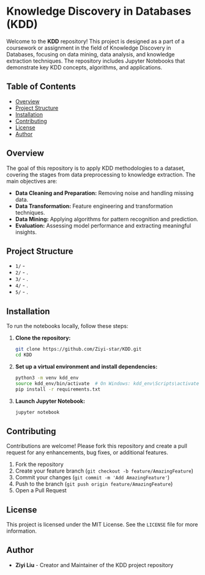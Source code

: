
# Knowledge Discovery in Databases (KDD)

Welcome to the **KDD** repository! This project is designed as a part of a coursework or assignment in the field of Knowledge Discovery in Databases, focusing on data mining, data analysis, and knowledge extraction techniques. The repository includes Jupyter Notebooks that demonstrate key KDD concepts, algorithms, and applications.

## Table of Contents
- [Overview](#overview)
- [Project Structure](#project-structure)
- [Installation](#installation)
- [Contributing](#contributing)
- [License](#license)
- [Author](#author)

## Overview

The goal of this repository is to apply KDD methodologies to a dataset, covering the stages from data preprocessing to knowledge extraction. The main objectives are:
- **Data Cleaning and Preparation:** Removing noise and handling missing data.
- **Data Transformation:** Feature engineering and transformation techniques.
- **Data Mining:** Applying algorithms for pattern recognition and prediction.
- **Evaluation:** Assessing model performance and extracting meaningful insights.

## Project Structure

- `1/` - 
- `2/` - .
- `3/` - .
- `4/` - .
- `5/` - .

## Installation

To run the notebooks locally, follow these steps:

1. **Clone the repository:**
    ```bash
    git clone https://github.com/Ziyi-star/KDD.git
    cd KDD
    ```

2. **Set up a virtual environment and install dependencies:**
    ```bash
    python3 -m venv kdd_env
    source kdd_env/bin/activate  # On Windows: kdd_env\Scripts\activate
    pip install -r requirements.txt
    ```

3. **Launch Jupyter Notebook:**
    ```bash
    jupyter notebook
    ```


## Contributing

Contributions are welcome! Please fork this repository and create a pull request for any enhancements, bug fixes, or additional features.

1. Fork the repository
2. Create your feature branch (`git checkout -b feature/AmazingFeature`)
3. Commit your changes (`git commit -m 'Add AmazingFeature'`)
4. Push to the branch (`git push origin feature/AmazingFeature`)
5. Open a Pull Request

## License

This project is licensed under the MIT License. See the `LICENSE` file for more information.

## Author

- **Ziyi Liu** - Creator and Maintainer of the KDD project repository

